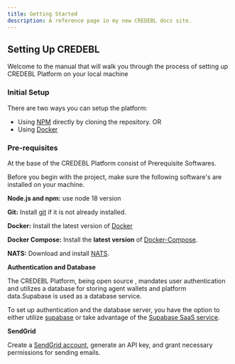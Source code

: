 ```yaml
---
title: Getting Started 
description: A reference page in my new CREDEBL docs site.
---
```


## Setting Up CREDEBL

Welcome to the manual that will walk you through the process of setting up CREDEBL Platform on your local machine

### Initial Setup

There are two ways you can setup the platform: 
- Using [NPM](/en/guides/local-setup-using-npm/) directly by cloning the repository. OR
- Using [Docker](/en/guides/local-setup-using-docker/)

### Pre-requisites

At the base of the CREDEBL Platform consist of Prerequisite Softwares. 

Before you begin with the project, make sure the following software's are installed on your machine.


**Node.js and npm:**  use node 18 version

**Git:** Install [git](https://git-scm.com/) if it is not already installed.

**Docker:** Install the latest version of [Docker](https://docs.docker.com/engine/install) 

**Docker Compose:**  Install the **latest version** of [Docker-Compose](https://docs.docker.com/compose/install).

**NATS:** Download and install [NATS](/en/guides/nats/).

**Authentication and Database** 

The CREDEBL Platform, being open source , mandates user authentication and utilizes a database for storing agent wallets and platform data.Supabase is used as a database service.

To set up authentication and the database server, you have the option to either utilize [supabase](https://supabase.com/docs/guides/self-hosting/docker) or take advantage of the [Supabase SaaS service](https://supabase.com/).

**SendGrid** 

Create a [SendGrid account](https://sendgrid.com/), generate an API key, and grant necessary permissions for sending emails.
